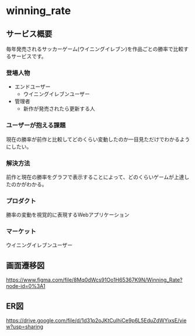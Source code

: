 # winning_rate

## サービス概要
毎年発売されるサッカーゲーム(ウイニングイレブン)を作品ごとの勝率で比較するサービスです。

### 登場人物
- エンドユーザー
  - ウイニングイレブンユーザー
- 管理者
  - 新作が発売されたら更新する人

### ユーザーが抱える課題
現在の勝率が前作と比較してどのくらい変動したのか一目見ただけでわかるようにしたい。

### 解決方法
前作と現在の勝率をグラフで表示することによって、どのくらいゲームが上達したのかがわかる。

### プロダクト
勝率の変動を視覚的に表現するWebアプリケーション

### マーケット
ウイニングイレブンユーザー

## 画面遷移図
https://www.figma.com/file/8Mq0dWcs91Oo1H65367K9N/Winning_Rate?node-id=0%3A1

## ER図
https://drive.google.com/file/d/1d31p2oJKtCuIhiCe9p6L5EduZdWYixsE/view?usp=sharing